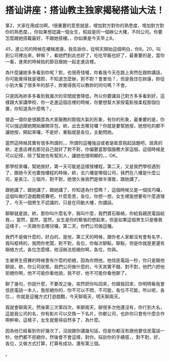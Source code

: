 # 搭讪讲座：搭讪教主独家揭秘搭讪大法！

第2，大家在用成功啊，I很重要的意思就是，增加對方對你的熟悉度，增加對方對你的熟悉度。，你如果想認識一個女生，假設是同一個辦公大樓，不同公司。你要怎麼跟她搭載最好，不跟她搭樓。，你如果是今天早上8。

45，進公司的時候在樓梯進康，我告訴你，從明天開始這個明白，你8。20，叫到公司裡出來，幹嘛？，看她們到此也好了，吃吃早飯也好了，最重要的是，當你一看，進來的時候拍的節目跟她一起走進店裡。

為什麼讓她多多看到你呢？對，也很奇怪喔，你看我今天在路上突然在跟妳講話，你可能覺得我是壞耶，不知道怎麼辦，對不對？會害怕？，但是我住在妳康，妳從小到大看了很多年的邸子，妳覺得我可以教妳的同句嗎？不會。

只是因為妳多多看到我幾次的空間就會降低，所以你要讓自己對方多多看到好，這樣跟大家講學校，你一走進這個店裡的時候，你要想幫大家按電影按柔程那個位置，你知道為什麼嗎？。

營造一個你是很願意為大家服務的那個大氣的形象，有你的形象，最重要的是，你可以強迫跟她開始展開背包，欸，出去去哪兒囉？你就是要幫她按，她想吃的都不讓她按，開起來囉，不是好，重點就是各位，主動問她。

當然這時候其實有很多所謂的，，所謂的這種強迫或者是故意挑起話題吧，說真的欸，走進店裡去那兒自己就好了對不對，你偏要當那個服務大家這個，這個時候是可以記得，除了幫她也有幫別人，讓她也很明顯的，，OK。

那學校來囉，幫她按好，第一天可能是這樣按樓程，第二天，又是我們學校遇到了，跟她今天也要按樓程的時候，欸，去六樓是哪個公司，我們在八樓是什麼公司，是長江、三個月，對不對，她很久後我們是做半導致，跟她講了。

跟她講了，跟她講了，跟她講了，你知道為什麼嗎？，這個時候又是一個技巧囉，這個叫做打遊戲戰搭賽吧，什麼意思，各位，你想一想，女生裡面想要有什麼道理了，今天一個男生不認識的，只是在同動大樓，你講話。

聊聊就是說，欸，那你叫什麼名字，我叫什麼，我們寶石聯絡，你給我親民電話給我，，當然，當然，當然，女生是你的緊張的想起來，但是如果這個男生只是像我這樣子，一天跟你去哪兒囉，第二天，你們公司做這種。

我們不是做什麼的，好白的，是他，第三天的時候，跟你老人家都沒有會有名字，我叫框椅的，我問你老闆，對不對，各位，你每次聊點，聊點，但是你就是更還有聯絡方式，各位怎麼樣，他沒辦法拒絕你啊，各位，你與。

生被男生搭賽的時候會有什麼的拒絕，因為你問他，他信民電話一秒，你只是跟他聊說，欸，你公司狀態，我們公司做什麼的，今天其實不錯，對不對，他們六把他拒絕你啊，他不可能你看他說，我不好，他不可能你看他聊了。

聊了幾句，你說什麼，不要改之後，突然把你叫回來，你跟我回來，你明明看我會信民電話一本人，我拒絕你的，你不可以不問，不可能，各位不可能，所以呢，各位，，你就是這種方式打遊戲戰，今天聊兩天，明天聊兩天。

我就會聊兩天，然後第三次第四次，來聊兩天，聊很多次他還沒有，你行到大名，這是我公司的名，你有影片可以交換一下名片，你都公司，也許你只會有什麼合作啊幹嘛，這樣子，女生就覺得自然多了，為什麼。

因為他已經看到你好幾次了，沒說跟你講幾句話，但是你都沒有跟他要信民電話一秒，他們都不拒絕你，然後會不會這樣，對你，採訓你的手續感，，對不對，好，各位，又做方式打算，打算有成功，還有第三個。

。